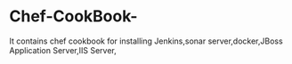 # Chef-CookBook-
It contains chef cookbook for installing Jenkins,sonar server,docker,JBoss Application Server,IIS Server,
